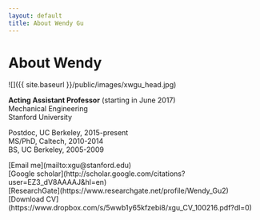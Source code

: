```yaml
---
layout: default
title: About Wendy Gu
---
```


# About Wendy

![]({{ site.baseurl }}/public/images/xwgu_head.jpg)

**Acting Assistant Professor** (starting in June 2017)</br>
Mechanical Engineering</br>
Stanford University </br>

Postdoc, UC Berkeley, 2015-present</br>
MS/PhD, Caltech, 2010-2014</br>
BS, UC Berkeley, 2005-2009</br>

<span class="octicon octicon-mail">
  [Email me](mailto:xgu@stanford.edu)
</span></br>
<span class="octicon octicon-book">
  [Google scholar](http://scholar.google.com/citations?user=EZ3_dV8AAAAJ&hl=en)
</span></br>
<span class="octicon octicon-organization">
  [ResearchGate](https://www.researchgate.net/profile/Wendy_Gu2)
</span></br>
<span class="octicon octicon-check">
[Download CV](https://www.dropbox.com/s/5wwb1y65kfzebi8/xgu_CV_100216.pdf?dl=0)
</span></br>

